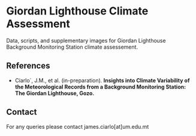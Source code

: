 # Giordan Lighthouse Climate Assessment

Data, scripts, and supplementary images for Giordan Lighthouse Background Monitoring Station climate assessement. 

## References

- Ciarlo`, J.M., et al. (in-preparation). **Insights into Climate Variability of the Meteorological Records from a Background Monitoring Station: The Giordan Lighthouse, Gozo.**

## Contact 

For any queries please contact james.ciarlo[at]um.edu.mt

